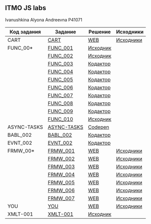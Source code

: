 ## ITMO JS labs
Ivanushkina Alyona Andreevna P41071

| Код задания | Задание | Решение | Исходники |
|-------------|---------|---------|-----------|
| CART | [CART](https://kodaktor.ru/g/cart) | [WEB](https://alyonaivanushkina.github.io/CART/) | [Исходники](https://github.com/AlyonaIvanushkina/ItmoJsLabs/tree/master/CART)|
| FUNC_00* | [FUNC_001](https://kodaktor.ru/func_001) | [Исходник](https://github.com/AlyonaIvanushkina/ItmoJsLabs/blob/master/func/func_001.js) | |
| | [FUNC_002](https://kodaktor.ru/func_002) | [Исходник](https://github.com/AlyonaIvanushkina/ItmoJsLabs/blob/master/func/func_002.js) | |
| | [FUNC_003](https://kodaktor.ru/func_003) | [Кодактор](https://kodaktor.ru/func_a5272) | |
| | [FUNC_004](https://kodaktor.ru/func_004) | [Кодактор](https://kodaktor.ru/func_46131) | |
| | [FUNC_005](https://kodaktor.ru/func_005) | [Кодактор](https://kodaktor.ru/func_80e3f) | |
| | [FUNC_006](https://kodaktor.ru/func_006) | [Кодактор](https://kodaktor.ru/func_94183) | |
| | [FUNC_007](https://kodaktor.ru/func_007) | [Кодактор](https://kodaktor.ru/func_100bf) | |
| | [FUNC_008](https://kodaktor.ru/func_008) | [Кодактор](https://kodaktor.ru/func_e0da1) | |
| | [FUNC_009](https://kodaktor.ru/func_009) | [Кодактор](https://kodaktor.ru/func_f3d9a) | |
| | [FUNC_010](https://kodaktor.ru/func_010) | [Исходник](https://github.com/AlyonaIvanushkina/ItmoJsLabs/blob/master/func/func_010.js) | |
| ASYNC-TASKS | [ASYNC-TASKS](https://kodaktor.ru/async_tasks) | [Codepen](https://codepen.io/alyonaivanushkina/pen/yLeKvzB?editors=1111) | |
| BABL_002 | [BABL_002](https://kodaktor.ru/babl_002) | [Кодактор](https://kodaktor.ru/bind02032018_f7e96) | |
| EVNT_002 | [EVNT_002](https://kodaktor.ru/evnt_002) | [Кодактор](https://kodaktor.ru/evnt_0b3ae) | |
| FRMW_00* | [FRMW_001](https://kodaktor.ru/frmw_001) | [WEB](https://alyonaivanushkina.github.io/frmw_001/) | [Исходники](https://github.com/AlyonaIvanushkina/ItmoJsLabs/tree/master/frmv/frmw_001) |
| | [FRMW_002](https://kodaktor.ru/frmw_002) | [WEB]() | [Исходники](https://github.com/AlyonaIvanushkina/ItmoJsLabs/tree/master/frmv/frmw_002) |
| | [FRMW_003](https://kodaktor.ru/frmw_003) | [WEB]() | [Исходники](https://github.com/AlyonaIvanushkina/ItmoJsLabs/tree/master/frmv/frmw_003) |
| | [FRMW_004](https://kodaktor.ru/frmw_004) | [WEB]() | [Исходники](https://github.com/AlyonaIvanushkina/ItmoJsLabs/tree/master/frmv/frmw_004) |
| | [FRMW_005](https://kodaktor.ru/frmw_005) | [WEB]() | [Исходники](https://github.com/AlyonaIvanushkina/ItmoJsLabs/tree/master/frmv/frmw_005) |
| | [FRMW_006](https://kodaktor.ru/frmw_006) | [WEB]() | [Исходники](https://github.com/AlyonaIvanushkina/ItmoJsLabs/tree/master/frmv/frmw_006) |
| | [FRMW_007](https://kodaktor.ru/frmw_007) | [WEB]() | [Исходники](https://github.com/AlyonaIvanushkina/ItmoJsLabs/tree/master/frmv/frmw_007) |
| YOU | [YOU](https://kodaktor.ru/you) | [WEB]() | [Исходники](https://github.com/AlyonaIvanushkina/ItmoJsLabs/tree/master/you) |
| XMLT-001 | [XMLT-001](https://kodaktor.ru/g/xml_intro) | [Исходник](https://github.com/AlyonaIvanushkina/ItmoJsLabs/tree/master/XMLT-001) |
